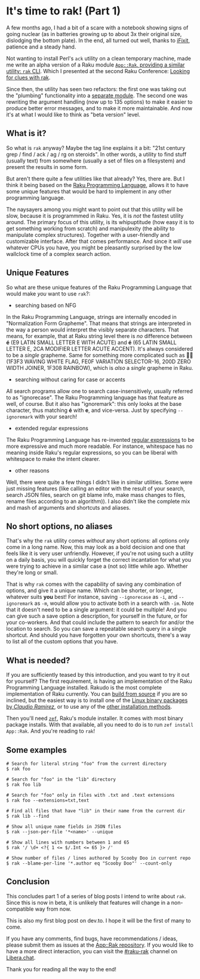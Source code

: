 # It's time to rak! (Part 1)

A few months ago, I had a bit of a scare with a notebook showing signs of going nuclear (as in batteries growing up to about 3x their original size, dislodging the bottom plate).  In the end, all turned out well, thanks to [iFixit](https://ifixit.com), patience and a steady hand.

Not wanting to install Perl's `ack` utility on a clean temporary machine, made me write an alpha version of a Raku module [`App::Rak`, providing a similar utility: `rak` CLI]((https://raku.land/zef:lizmat/App::Rak)).  Which I presented at the second Raku Conference: [Looking for clues with rak](https://conf.raku.org/talk/174).

Since then, the utility has seen two refactors: the first one was taking out the "plumbing" functionality into a [separate module](https://raku.land/zef:lizmat/rak).  The second one was rewriting the argument handling (now up to 135 options) to make it easier to produce better error messages, and to make it more maintainable.  And now it's at what I would like to think as "beta version" level.

## What is it?

So what is `rak` anyway?  Maybe the tag line explains it a bit: "21st century grep / find / ack / ag / rg on steroids".  In other words, a utility to find stuff (usually text) from somewhere (usually a set of files on a filesystem) and present the results in some form.

But aren't there quite a few utilities like that already?  Yes, there are.  But I think it being based on the [Raku Programming Language](https://raku.org), allows it to have some unique features that would be hard to implement in any other programming language.

The naysayers among you might want to point out that this utility will be slow, because it is programmmed in Raku.  Yes, it is *not* the fastest utility around.  The primary focus of this utility, is its whipuptitude (how easy it is to get something working from scratch) and manipulexity (the ability to manipulate complex structures).  Together with a user-friendly and customizable interface.  After that comes performance.  And since it *will* use whatever CPUs you have, you might be pleasantly surprised by the low wallclock time of a complex search action.

## Unique Features

So what are these unique features of the Raku Programming Language that would make *you* want to use `rak`?:

- searching based on NFG

In the Raku Programming Language, strings are internally encoded in "Normalization Form Grapheme".  That means that strings are interpreted in the way a person would interpret the visibly separate characters.  That means, for example, that at Raku string level there is *no* difference between **é** (E9 LATIN SMALL LETTER E WITH ACUTE) and **é** (65 LATIN SMALL LETTER E, 2CA MODIFIER LETTER ACUTE ACCENT).  It's always considered to be a *single* grapheme.  Same for something more complicated such as **🏳️‍🌈** (1F3F3 WAVING WHITE FLAG, FE0F VARIATION SELECTOR-16, 200D ZERO WIDTH JOINER, 1F308 RAINBOW), which is *also* a *single* grapheme in Raku.

- searching without caring for case or accents

All search programs allow one to search case-insensitively, usually referred to as "ignorecase".  The Raku Programming language has that feature as well, of course.  But it also has "ignoremark": this only looks at the base character, thus matching **é** with **e**, and vice-versa.  Just by specifying `--ignoremark` with your search!

- extended regular expressions

The Raku Programming Language has re-invented [regular expressions](https://docs.raku.org/language/regexes) to be more expressive and much more readable.  For instance, whitespace has no meaning inside Raku's regular expressions, so you can be liberal with whitespace to make the intent clearer.

- other reasons

Well, there were quite a few things I didn't like in similar utilities.  Some were just missing features (like calling an editor with the result of your search, search JSON files, search on git blame info, make mass changes to files, rename files according to an algorithm)).  I also didn't like the complete mix and mash of arguments and shortcuts and aliases.

## No short options, no aliases

That's why the `rak` utility comes *without* any short options: all options only come in a long name.  Now, this may look as a bold decision and one that feels like it is very user unfriendly.  However, if you're not using such a utility on a daily basis, you will quickly forget the correct incantation for what you were trying to achieve in a similar case a (not so) little while ago.  Whether they're long or small.

That is why `rak` comes with the capability of saving any combination of options, and give it a unique name.  Which can be shorter, or longer, whatever suits **you** best!  For instance, saving `--ignorecase` as `-i`, and `--ignoremark` as `-m`, would allow you to activate both in a search with `-im`.  Note that it doesn't need to be a single argument: it could be multiple!  And you can give such a save option a description, for yourself in the future, or for your co-workers.  And that could include the pattern to search for and/or the location to search.  So you can save a repeatable search query in a single shortcut.  And should you have forgotten your own shortcuts, there's a way to list all of the custom options that you have.

## What is needed?

If you are sufficiently teased by this introduction, and you want to try it out for yourself?  The first requirement, is having an implementation of the Raku Programming Language installed.  Rakudo is the most complete implementation of Raku currently.  You can [build from source](https://github.com/rakudo/rakudo) if you are so inclined, but the easiest way is to install one of the [Linux binary packages by *Claudio Ramirez*](https://nxadm.github.io/rakudo-pkg/), or to use any of the [other installation methods](https://rakudo.org/downloads).

Then you'll need [`zef`](https://github.com/ugexe/zef#readme), Raku's module installer.  It comes with most binary package installs.  With that available, all you need to do is to run `zef install App::Rak`.  And you're reading to `rak`!

## Some examples

````
# Search for literal string "foo" from the current directory
$ rak foo

# Search for "foo" in the "lib" directory
$ rak foo lib

# Search for "foo" only in files with .txt and .text extensions
$ rak foo --extensions=txt,text

# Find all files that have "lib" in their name from the current dir
$ rak lib --find

# Show all unique name fields in JSON files
$ rak --json-per-file '*<name>' --unique

# Show all lines with numbers between 1 and 65
$ rak '/ \d+ <?{ 1 <= $/.Int <= 65 }> /'

# Show number of files / lines authored by Scooby Doo in current repo
$ rak --blame-per-line '*.author eq "Scooby Doo"' --count-only
````

## Conclusion

This concludes part 1 of a series of blog posts I intend to write about `rak`.  Since this is now in beta, it is unlikely that features will change in a non-compatible way from now.

This is also my first blog post on dev.to.  I hope it will be the first of many to come.

If you have any comments, find bugs, have recommendations / ideas, please submit them as issues at the [App::Rak repository](https://github.com/lizmat/App-Rak/issues).  If you would like to have a more direct interaction, you can visit the [#raku-rak](https://web.libera.chat/?channel=#raku-rak) channel on [Libera.chat](https://libera.chat).

Thank you for reading all the way to the end!
